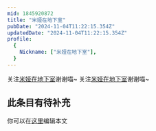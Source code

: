```yaml
---
mid: 1845920872
title: "米娅在地下室"
pubDate: "2024-11-04T11:22:15.354Z"
updatedDate: "2024-11-04T11:22:15.354Z"
profile:
  {
    Nickname: ["米娅在地下室"],
  }
---
```


关注[米娅在地下室](https://space.bilibili.com/1845920872)谢谢喵~ 关注[米娅在地下室](https://space.bilibili.com/1845920872)谢谢喵~

## 此条目有待补充
你可以在[这里](https://github.com/Yuhanawa/VTuber.ICU-Content/edit/master/v/米娅在地下室/index.md)编辑本文
